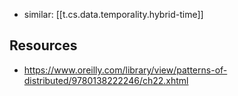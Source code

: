 
- similar: [[t.cs.data.temporality.hybrid-time]]

## Resources

- https://www.oreilly.com/library/view/patterns-of-distributed/9780138222246/ch22.xhtml